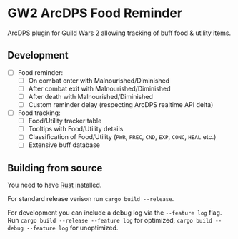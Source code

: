 # GW2 ArcDPS Food Reminder
ArcDPS plugin for Guild Wars 2 allowing tracking of buff food & utility items.

## Development
- [ ] Food reminder:
  - [ ] On combat enter with Malnourished/Diminished
  - [ ] After combat exit with Malnourished/Diminished
  - [ ] After death with Malnourished/Diminished
  - [ ] Custom reminder delay (respecting ArcDPS realtime API delta)
- [ ] Food tracking:
  - [ ] Food/Utility tracker table
  - [ ] Tooltips with Food/Utility details
  - [ ] Classification of Food/Utility (`PWR`, `PREC`, `CND`, `EXP`, `CONC`, `HEAL` etc.)
  - [ ] Extensive buff database

## Building from source
You need to have [Rust](https://www.rust-lang.org/learn/get-started) installed.

For standard release verison run `cargo build --release`.

For development you can include a debug log via the `--feature log` flag.
Run `cargo build --release --feature log` for optimized, `cargo build --debug --feature log` for unoptimized.
